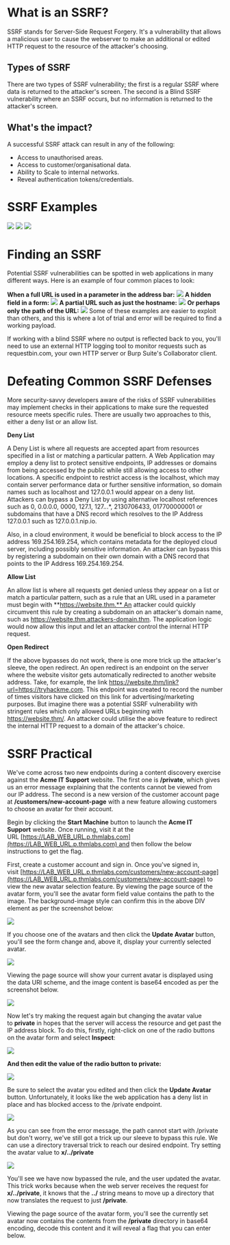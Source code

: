 # What is an SSRF?
SSRF stands for Server-Side Request Forgery. It's a vulnerability that allows a malicious user to cause the webserver to make an additional or edited HTTP request to the resource of the attacker's choosing.

## Types of SSRF
There are two types of SSRF vulnerability; the first is a regular SSRF where data is returned to the attacker's screen. The second is a Blind SSRF vulnerability where an SSRF occurs, but no information is returned to the attacker's screen.

## **What's the impact?**
A successful SSRF attack can result in any of the following: 

- Access to unauthorised areas.
- Access to customer/organisational data.
- Ability to Scale to internal networks.
- Reveal authentication tokens/credentials.

# SSRF Examples
![](./img/Pasted%20image%2020230824143204.png)
![](./img/Pasted%20image%2020230824143940.png)
![](./img/Pasted%20image%2020230824144008.png)

# Finding an SSRF
Potential SSRF vulnerabilities can be spotted in web applications in many different ways. Here is an example of four common places to look:

**When a full URL is used in a parameter in the address bar:**
![](./img/Pasted%20image%2020230824144437.png)
**A hidden field in a form:**
![](./img/Pasted%20image%2020230824144455.png)
**A partial URL such as just the hostname:**
![](./img/Pasted%20image%2020230824144512.png)
**Or perhaps only the path of the URL:**
![](./img/Pasted%20image%2020230824144529.png)
Some of these examples are easier to exploit than others, and this is where a lot of trial and error will be required to find a working payload.

If working with a blind SSRF where no output is reflected back to you, you'll need to use an external HTTP logging tool to monitor requests such as requestbin.com, your own HTTP server or Burp Suite's Collaborator client.

# Defeating Common SSRF Defenses
More security-savvy developers aware of the risks of SSRF vulnerabilities may implement checks in their applications to make sure the requested resource meets specific rules. There are usually two approaches to this, either a deny list or an allow list.  

**Deny List**

A Deny List is where all requests are accepted apart from resources specified in a list or matching a particular pattern. A Web Application may employ a deny list to protect sensitive endpoints, IP addresses or domains from being accessed by the public while still allowing access to other locations. A specific endpoint to restrict access is the localhost, which may contain server performance data or further sensitive information, so domain names such as localhost and 127.0.0.1 would appear on a deny list. Attackers can bypass a Deny List by using alternative localhost references such as 0, 0.0.0.0, 0000, 127.1, 127.*.*.*, 2130706433, 017700000001 or subdomains that have a DNS record which resolves to the IP Address 127.0.0.1 such as 127.0.0.1.nip.io.

Also, in a cloud environment, it would be beneficial to block access to the IP address 169.254.169.254, which contains metadata for the deployed cloud server, including possibly sensitive information. An attacker can bypass this by registering a subdomain on their own domain with a DNS record that points to the IP Address 169.254.169.254.

**Allow List**

An allow list is where all requests get denied unless they appear on a list or match a particular pattern, such as a rule that an URL used in a parameter must begin with **https://website.thm.** An attacker could quickly circumvent this rule by creating a subdomain on an attacker's domain name, such as https://website.thm.attackers-domain.thm. The application logic would now allow this input and let an attacker control the internal HTTP request.

**Open Redirect**

If the above bypasses do not work, there is one more trick up the attacker's sleeve, the open redirect. An open redirect is an endpoint on the server where the website visitor gets automatically redirected to another website address. Take, for example, the link https://website.thm/link?url=https://tryhackme.com. This endpoint was created to record the number of times visitors have clicked on this link for advertising/marketing purposes. But imagine there was a potential SSRF vulnerability with stringent rules which only allowed URLs beginning with https://website.thm/. An attacker could utilise the above feature to redirect the internal HTTP request to a domain of the attacker's choice.

# SSRF Practical
We've come across two new endpoints during a content discovery exercise against the **Acme IT Support** website. The first one is **/private**, which gives us an error message explaining that the contents cannot be viewed from our IP address. The second is a new version of the customer account page at **/customers/new-account-page** with a new feature allowing customers to choose an avatar for their account.

Begin by clicking the **Start Machine** button to launch the **Acme IT Support** website. Once running, visit it at the URL [https://LAB_WEB_URL.p.thmlabs.com](https://LAB_WEB_URL.p.thmlabs.com) and then follow the below instructions to get the flag.

First, create a customer account and sign in. Once you've signed in, visit [https://LAB_WEB_URL.p.thmlabs.com/customers/new-account-page](https://LAB_WEB_URL.p.thmlabs.com/customers/new-account-page) to view the new avatar selection feature. By viewing the page source of the avatar form, you'll see the avatar form field value contains the path to the image. The background-image style can confirm this in the above DIV element as per the screenshot below:

![](./img/Pasted%20image%2020230824145107.png)

If you choose one of the avatars and then click the **Update Avatar** button, you'll see the form change and, above it, display your currently selected avatar.

![](./img/Pasted%20image%2020230824145128.png)

Viewing the page source will show your current avatar is displayed using the data URI scheme, and the image content is base64 encoded as per the screenshot below.

![](./img/Pasted%20image%2020230824145147.png)

Now let's try making the request again but changing the avatar value to **private** in hopes that the server will access the resource and get past the IP address block. To do this, firstly, right-click on one of the radio buttons on the avatar form and select **Inspect**:

![](./img/Pasted%20image%2020230824145204.png)

**And then edit the value of the radio button to private:**

![](./img/Pasted%20image%2020230824145223.png)

Be sure to select the avatar you edited and then click the **Update Avatar** button. Unfortunately, it looks like the web application has a deny list in place and has blocked access to the /private endpoint.

![](./img/Pasted%20image%2020230824145241.png)

As you can see from the error message, the path cannot start with /private but don't worry, we've still got a trick up our sleeve to bypass this rule. We can use a directory traversal trick to reach our desired endpoint. Try setting the avatar value to **x/../private**

![](./img/Pasted%20image%2020230824145257.png)

You'll see we have now bypassed the rule, and the user updated the avatar. This trick works because when the web server receives the request for **x/../private**, it knows that the **../** string means to move up a directory that now translates the request to just **/private**.

Viewing the page source of the avatar form, you'll see the currently set avatar now contains the contents from the **/private** directory in base64 encoding, decode this content and it will reveal a flag that you can enter below.